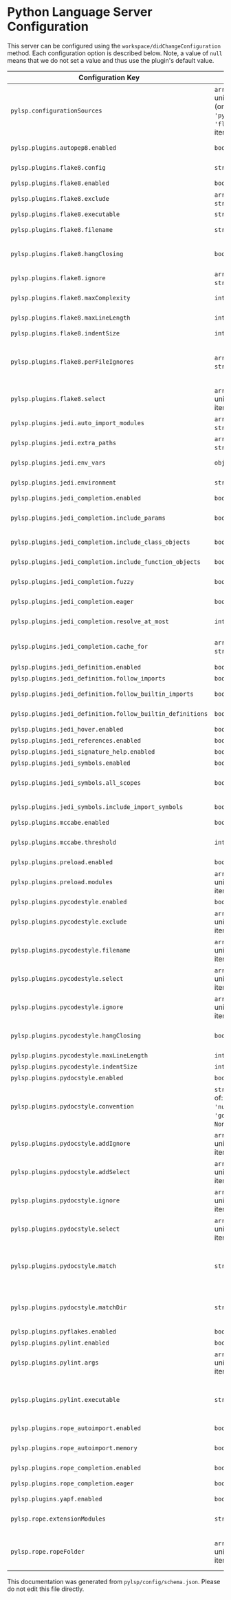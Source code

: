 # Python Language Server Configuration
This server can be configured using the `workspace/didChangeConfiguration` method. Each configuration option is described below. Note, a value of `null` means that we do not set a value and thus use the plugin's default value.

| **Configuration Key** | **Type** | **Description** | **Default** 
|----|----|----|----|
| `pylsp.configurationSources` | `array` of unique `string` (one of: `'pycodestyle'`, `'flake8'`) items | List of configuration sources to use. | `["pycodestyle"]` |
| `pylsp.plugins.autopep8.enabled` | `boolean` | Enable or disable the plugin (disabling required to use `yapf`). | `true` |
| `pylsp.plugins.flake8.config` | `string` | Path to the config file that will be the authoritative config source. | `null` |
| `pylsp.plugins.flake8.enabled` | `boolean` | Enable or disable the plugin. | `false` |
| `pylsp.plugins.flake8.exclude` | `array` of `string` items | List of files or directories to exclude. | `[]` |
| `pylsp.plugins.flake8.executable` | `string` | Path to the flake8 executable. | `"flake8"` |
| `pylsp.plugins.flake8.filename` | `string` | Only check for filenames matching the patterns in this list. | `null` |
| `pylsp.plugins.flake8.hangClosing` | `boolean` | Hang closing bracket instead of matching indentation of opening bracket's line. | `null` |
| `pylsp.plugins.flake8.ignore` | `array` of `string` items | List of errors and warnings to ignore (or skip). | `[]` |
| `pylsp.plugins.flake8.maxComplexity` | `integer` | Maximum allowed complexity threshold. | `null` |
| `pylsp.plugins.flake8.maxLineLength` | `integer` | Maximum allowed line length for the entirety of this run. | `null` |
| `pylsp.plugins.flake8.indentSize` | `integer` | Set indentation spaces. | `null` |
| `pylsp.plugins.flake8.perFileIgnores` | `array` of `string` items | A pairing of filenames and violation codes that defines which violations to ignore in a particular file, for example: `["file_path.py:W305,W304"]`). | `[]` |
| `pylsp.plugins.flake8.select` | `array` of unique `string` items | List of errors and warnings to enable. | `null` |
| `pylsp.plugins.jedi.auto_import_modules` | `array` of `string` items | List of module names for jedi.settings.auto_import_modules. | `["numpy"]` |
| `pylsp.plugins.jedi.extra_paths` | `array` of `string` items | Define extra paths for jedi.Script. | `[]` |
| `pylsp.plugins.jedi.env_vars` | `object` | Define environment variables for jedi.Script and Jedi.names. | `null` |
| `pylsp.plugins.jedi.environment` | `string` | Define environment for jedi.Script and Jedi.names. | `null` |
| `pylsp.plugins.jedi_completion.enabled` | `boolean` | Enable or disable the plugin. | `true` |
| `pylsp.plugins.jedi_completion.include_params` | `boolean` | Auto-completes methods and classes with tabstops for each parameter. | `true` |
| `pylsp.plugins.jedi_completion.include_class_objects` | `boolean` | Adds class objects as a separate completion item. | `false` |
| `pylsp.plugins.jedi_completion.include_function_objects` | `boolean` | Adds function objects as a separate completion item. | `false` |
| `pylsp.plugins.jedi_completion.fuzzy` | `boolean` | Enable fuzzy when requesting autocomplete. | `false` |
| `pylsp.plugins.jedi_completion.eager` | `boolean` | Resolve documentation and detail eagerly. | `false` |
| `pylsp.plugins.jedi_completion.resolve_at_most` | `integer` | How many labels and snippets (at most) should be resolved? | `25` |
| `pylsp.plugins.jedi_completion.cache_for` | `array` of `string` items | Modules for which labels and snippets should be cached. | `["pandas", "numpy", "tensorflow", "matplotlib"]` |
| `pylsp.plugins.jedi_definition.enabled` | `boolean` | Enable or disable the plugin. | `true` |
| `pylsp.plugins.jedi_definition.follow_imports` | `boolean` | The goto call will follow imports. | `true` |
| `pylsp.plugins.jedi_definition.follow_builtin_imports` | `boolean` | If follow_imports is True will decide if it follow builtin imports. | `true` |
| `pylsp.plugins.jedi_definition.follow_builtin_definitions` | `boolean` | Follow builtin and extension definitions to stubs. | `true` |
| `pylsp.plugins.jedi_hover.enabled` | `boolean` | Enable or disable the plugin. | `true` |
| `pylsp.plugins.jedi_references.enabled` | `boolean` | Enable or disable the plugin. | `true` |
| `pylsp.plugins.jedi_signature_help.enabled` | `boolean` | Enable or disable the plugin. | `true` |
| `pylsp.plugins.jedi_symbols.enabled` | `boolean` | Enable or disable the plugin. | `true` |
| `pylsp.plugins.jedi_symbols.all_scopes` | `boolean` | If True lists the names of all scopes instead of only the module namespace. | `true` |
| `pylsp.plugins.jedi_symbols.include_import_symbols` | `boolean` | If True includes symbols imported from other libraries. | `true` |
| `pylsp.plugins.mccabe.enabled` | `boolean` | Enable or disable the plugin. | `true` |
| `pylsp.plugins.mccabe.threshold` | `integer` | The minimum threshold that triggers warnings about cyclomatic complexity. | `15` |
| `pylsp.plugins.preload.enabled` | `boolean` | Enable or disable the plugin. | `true` |
| `pylsp.plugins.preload.modules` | `array` of unique `string` items | List of modules to import on startup | `[]` |
| `pylsp.plugins.pycodestyle.enabled` | `boolean` | Enable or disable the plugin. | `true` |
| `pylsp.plugins.pycodestyle.exclude` | `array` of unique `string` items | Exclude files or directories which match these patterns. | `[]` |
| `pylsp.plugins.pycodestyle.filename` | `array` of unique `string` items | When parsing directories, only check filenames matching these patterns. | `[]` |
| `pylsp.plugins.pycodestyle.select` | `array` of unique `string` items | Select errors and warnings | `null` |
| `pylsp.plugins.pycodestyle.ignore` | `array` of unique `string` items | Ignore errors and warnings | `[]` |
| `pylsp.plugins.pycodestyle.hangClosing` | `boolean` | Hang closing bracket instead of matching indentation of opening bracket's line. | `null` |
| `pylsp.plugins.pycodestyle.maxLineLength` | `integer` | Set maximum allowed line length. | `null` |
| `pylsp.plugins.pycodestyle.indentSize` | `integer` | Set indentation spaces. | `null` |
| `pylsp.plugins.pydocstyle.enabled` | `boolean` | Enable or disable the plugin. | `false` |
| `pylsp.plugins.pydocstyle.convention` | `string` (one of: `'pep257'`, `'numpy'`, `'google'`, `None`) | Choose the basic list of checked errors by specifying an existing convention. | `null` |
| `pylsp.plugins.pydocstyle.addIgnore` | `array` of unique `string` items | Ignore errors and warnings in addition to the specified convention. | `[]` |
| `pylsp.plugins.pydocstyle.addSelect` | `array` of unique `string` items | Select errors and warnings in addition to the specified convention. | `[]` |
| `pylsp.plugins.pydocstyle.ignore` | `array` of unique `string` items | Ignore errors and warnings | `[]` |
| `pylsp.plugins.pydocstyle.select` | `array` of unique `string` items | Select errors and warnings | `null` |
| `pylsp.plugins.pydocstyle.match` | `string` | Check only files that exactly match the given regular expression; default is to match files that don't start with 'test_' but end with '.py'. | `"(?!test_).*\\.py"` |
| `pylsp.plugins.pydocstyle.matchDir` | `string` | Search only dirs that exactly match the given regular expression; default is to match dirs which do not begin with a dot. | `"[^\\.].*"` |
| `pylsp.plugins.pyflakes.enabled` | `boolean` | Enable or disable the plugin. | `true` |
| `pylsp.plugins.pylint.enabled` | `boolean` | Enable or disable the plugin. | `false` |
| `pylsp.plugins.pylint.args` | `array` of non-unique `string` items | Arguments to pass to pylint. | `[]` |
| `pylsp.plugins.pylint.executable` | `string` | Executable to run pylint with. Enabling this will run pylint on unsaved files via stdin. Can slow down workflow. Only works with python3. | `null` |
| `pylsp.plugins.rope_autoimport.enabled` | `boolean` | Enable or disable autoimport. | `false` |
| `pylsp.plugins.rope_autoimport.memory` | `boolean` | Make the autoimport database memory only. Drastically increases startup time. | `false` |
| `pylsp.plugins.rope_completion.enabled` | `boolean` | Enable or disable the plugin. | `false` |
| `pylsp.plugins.rope_completion.eager` | `boolean` | Resolve documentation and detail eagerly. | `false` |
| `pylsp.plugins.yapf.enabled` | `boolean` | Enable or disable the plugin. | `true` |
| `pylsp.rope.extensionModules` | `string` | Builtin and c-extension modules that are allowed to be imported and inspected by rope. | `null` |
| `pylsp.rope.ropeFolder` | `array` of unique `string` items | The name of the folder in which rope stores project configurations and data.  Pass `null` for not using such a folder at all. | `null` |

This documentation was generated from `pylsp/config/schema.json`. Please do not edit this file directly.
